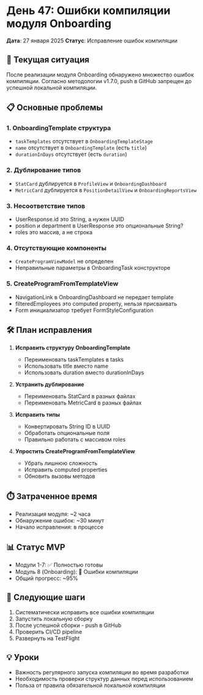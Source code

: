 # День 47: Ошибки компиляции модуля Onboarding

**Дата**: 27 января 2025
**Статус**: Исправление ошибок компиляции

## 🔴 Текущая ситуация

После реализации модуля Onboarding обнаружено множество ошибок компиляции. Согласно методологии v1.7.0, push в GitHub запрещен до успешной локальной компиляции.

## 📋 Основные проблемы

### 1. OnboardingTemplate структура
- `taskTemplates` отсутствует в `OnboardingTemplateStage`
- `name` отсутствует в `OnboardingTemplate` (есть `title`)
- `durationInDays` отсутствует (есть `duration`)

### 2. Дублирование типов
- `StatCard` дублируется в `ProfileView` и `OnboardingDashboard`
- `MetricCard` дублируется в `PositionDetailView` и `OnboardingReportsView`

### 3. Несоответствие типов
- UserResponse.id это String, а нужен UUID
- position и department в UserResponse это опциональные String?
- roles это массив, а не строка

### 4. Отсутствующие компоненты
- `CreateProgramViewModel` не определен
- Неправильные параметры в OnboardingTask конструкторе

### 5. CreateProgramFromTemplateView
- NavigationLink в OnboardingDashboard не передает template
- filteredEmployees это computed property, нельзя присваивать
- Form инициализатор требует FormStyleConfiguration

## 🛠️ План исправления

1. **Исправить структуру OnboardingTemplate**
   - Переименовать taskTemplates в tasks
   - Использовать title вместо name
   - Использовать duration вместо durationInDays

2. **Устранить дублирование**
   - Переименовать StatCard в разных файлах
   - Переименовать MetricCard в разных файлах

3. **Исправить типы**
   - Конвертировать String ID в UUID
   - Обработать опциональные поля
   - Правильно работать с массивом roles

4. **Упростить CreateProgramFromTemplateView**
   - Убрать лишнюю сложность
   - Исправить computed properties
   - Обновить вызовы методов

## ⏱️ Затраченное время
- Реализация модуля: ~2 часа
- Обнаружение ошибок: ~30 минут
- Начало исправления: в процессе

## 📊 Статус MVP
- Модули 1-7: ✅ Полностью готовы
- Модуль 8 (Onboarding): 🔴 Ошибки компиляции
- Общий прогресс: ~95%

## 🎯 Следующие шаги
1. Систематически исправить все ошибки компиляции
2. Запустить локальную сборку
3. После успешной сборки - push в GitHub
4. Проверить CI/CD pipeline
5. Развернуть на TestFlight

## 💡 Уроки
- Важность регулярного запуска компиляции во время разработки
- Необходимость проверки структур данных перед использованием
- Польза от правила обязательной локальной компиляции 